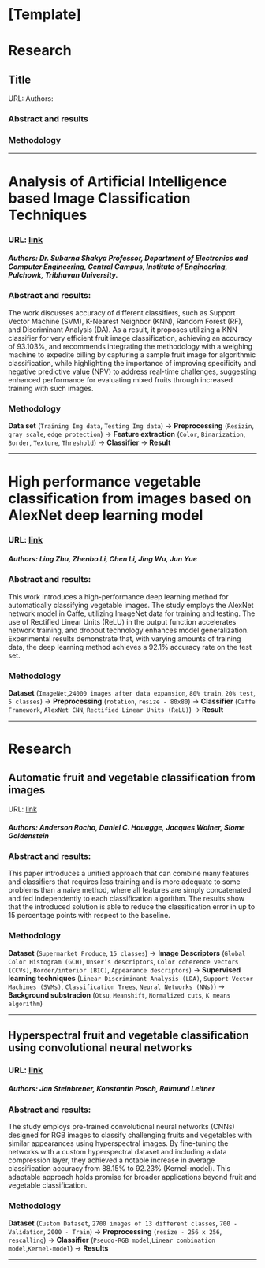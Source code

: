 # [Template]
# Research
## Title
URL:
Authors:
### Abstract and results
### Methodology
---
# Analysis of Artificial Intelligence based Image Classification Techniques
### URL: [link](https://www.researchgate.net/profile/Subarna-Shakya/publication/341064540_Analysis_of_Artificial_Intelligence_based_Image_Classification_Techniques/links/6106237d169a1a0103cc9c47/Analysis-of-Artificial-Intelligence-based-Image-Classification-Techniques.pdf?origin=journalDetail&_tp=eyJwYWdlIjoiam91cm5hbERldGFpbCJ9)
##### **Authors**: Dr. Subarna Shakya Professor, Department of Electronics and Computer Engineering, Central Campus, Institute of Engineering, Pulchowk, Tribhuvan University.

### Abstract and results:
The work discusses accuracy of different classifiers, such as Support Vector Machine (SVM), K-Nearest Neighbor (KNN), Random Forest (RF), and Discriminant Analysis (DA). As a result, it proposes utilizing a KNN classifier for very efficient fruit image classification, achieving an accuracy of 93.103%, and recommends integrating the methodology with a weighing machine to expedite billing by capturing a sample fruit image for algorithmic classification, while highlighting the importance of improving specificity and negative predictive value (NPV) to address real-time challenges, suggesting enhanced performance for evaluating mixed fruits through increased training with such images. 
### Methodology
**Data set** (`Training Img data`, `Testing Img data`) -> **Preprocessing** (`Resizin`, `gray scale`, `edge protection`) -> **Feature extraction** (`Color`, `Binarization`, `Border`, `Texture`, `Threshold`) -> **Classifier** -> **Result**

---

# High performance vegetable classification from images based on AlexNet deep learning model
### URL: [link](https://www.ijabe.org/index.php/ijabe/article/view/2690/pdf)
##### **Authors**: Ling Zhu, Zhenbo Li, Chen Li, Jing Wu, Jun Yue

### Abstract and results:
This work introduces a high-performance deep learning method for automatically classifying vegetable images. The study employs the AlexNet network model in Caffe, utilizing ImageNet data for training and testing. The use of Rectified Linear Units (ReLU) in the output function accelerates network training, and dropout technology enhances model generalization. Experimental results demonstrate that, with varying amounts of training data, the deep learning method achieves a 92.1% accuracy rate on the test set. 
### Methodology
**Dataset** (`ImageNet`,`24000 images after data expansion`, `80% train`, `20% test`, `5 classes`) -> **Preprocessing** (`rotation`, `resize - 80x80`) -> **Classifier** (`Caffe Framework`, `AlexNet CNN`, `Rectified Linear Units (ReLU)`) -> **Result**

---

# Research
## Automatic fruit and vegetable classification from images
URL: [link](https://www.sciencedirect.com/science/article/pii/S016816990900180X?casa_token=1wcxDcLxWpwAAAAA:whpruQsTS73A7mAN2TMgqtKuhi_PdzjQFQXaViDxq7rIge__tMs20TmO1GDSy5AqP2fAqHHArg#sec16)
##### **Authors**: Anderson Rocha, Daniel C. Hauagge, Jacques Wainer, Siome Goldenstein
### Abstract and results:
This paper introduces a unified approach that can combine many features and classifiers that requires less training and is more adequate to some problems than a naive method, where all features are simply concatenated and fed independently to each classification algorithm. The results show that the introduced solution is able to reduce the classification error in up to 15 percentage points with respect to the baseline.
### Methodology
**Dataset** (`Supermarket Produce`, `15 classes`) ->  **Image Descriptors** (`Global Color Histogram (GCH)`, `Unser’s descriptors`, `Color coherence vectors (CCVs)`, `Border/interior (BIC)`, `Appearance descriptors`) -> **Supervised learning techniques** (`Linear Discriminant Analysis (LDA)`, `Support Vector Machines (SVMs)`, `Classification Trees`, `Neural Networks (NNs)`) -> **Background substracion** (`Otsu`, `Meanshift`, `Normalized cuts`, `K means algorithm`)

---

## Hyperspectral fruit and vegetable classification using convolutional neural networks
### URL: [link](https://www.sciencedirect.com/science/article/pii/S0168169918315680?casa_token=kVxl8ygp2vAAAAAA:qUzsHkNT_7_7AdtZ9hkVIoPgL71RpJ9mpWMqc_TIF7DK4m0Ay3WupFkYWRhdEjH6b6R219he)
##### **Authors**: Jan Steinbrener, Konstantin Posch, Raimund Leitner
### Abstract and results:
The study employs pre-trained convolutional neural networks (CNNs) designed for RGB images to classify challenging fruits and vegetables with similar appearances using hyperspectral images. By fine-tuning the networks with a custom hyperspectral dataset and including a data compression layer, they achieved a notable increase in average classification accuracy from 88.15% to 92.23% (Kernel-model). This adaptable approach holds promise for broader applications beyond fruit and vegetable classification.
### Methodology
**Dataset** (`Custom Dataset`, `2700 images of 13 different classes`, `700 - Validation`, `2000 - Train`) -> **Preprocessing** (`resize - 256 x 256`, `rescalling`) -> **Classifier** (`Pseudo-RGB model`,`Linear combination model`,`Kernel-model`) -> **Results**

---
